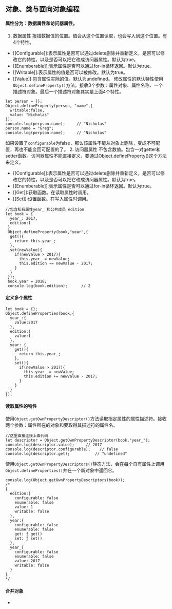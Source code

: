 ## 对象、类与面向对象编程
#### 属性分为：数据属性和访问器属性。
1. 数据属性
报错数据值的位置。值会从这个位置读取，也会写入到这个位置。有4个特性。
* [[Configurable]]:表示属性是否可以通过delete删除并重新定义，是否可以修改它的特性，以及是否可以把它改成访问器属性。默认为true。
* [[Enumberable]]:表示属性是否可以通过for-in循环返回。默认为true。
* [[Writable]]:表示属性的值是否可以被修改。默认为true。
* [[Value]]:包含属性实际的值。默认为undefined。
修改属性的默认特性使用`Object.defineProperty()`方法。接收3个参数：属性对象、属性名称、一个描述符对象。最后一个描述符对象其实是上面4个特性。
```
let person = {};
Object.defineProperty(person, "name",{
  writable:false,
  value: "Nicholas"
});
console.log(perpson.name);     // "Nicholas"
person.name = "Greg";
console.log(perpson.name);     // "Nicholas"
```
如果设置了`configurable`为false，那么该属性不能从对象上删除，变成不可配置，再也不能变回可配置的了。
2. 访问器属性
不包含数值。包含一对getter和setter函数。访问器属性不能直接定义，要通过Object.defineProperty()这个方法来定义。
* [[Configurable]]:表示属性是否可以通过delete删除并重新定义，是否可以修改它的特性，以及是否可以把它改成访问器属性。默认为true。
* [[Enumberable]]:表示属性是否可以通过for-in循环返回。默认为true。
* [[Get]]:获取函数。在读取属性时调用。
* [[Set]]:设置函数。在写入属性时调用。
```
//包含私有属性year_ 和公共成员 edition
let book = {
  year_: 2017,
  edition:1
 }
 Object.defineProperty(book,"year",{
  get(){
    return this.year_;
  },
  set(newValue){
    if(newValue > 2017){
      this.year_ = newValue;
      this.edition += newValue - 2017;
    }
  }
 });
 book.year = 2018;
 console.log(book.edition);      // 2
```
#### 定义多个属性
```
let book = {};
Object.defineProperties(book,{
  year_:{
    value:2017
  },
  edition:{
    value:1
  },
  year: {
    get(){
      return this.year_;
    },
    set(){
      if(newValue > 2017){
        this.year_ = newValue;
        this.edition += newValue - 2017;
      }
    }
  }
});
```

#### 读取属性的特性
使用`Object.getOwnPropertyDescriptor()`方法读取指定属性的属性描述符。接收两个参数：属性所在的对象和要取得其描述符的属性名。
```
//这里直接连接上面代码
let descriptor = Object.getOwnPropertyDescriptor(book,"year_");
console.log(descriptor.value);     // 2017
console.log(descriptor.configurable);    // false
console.log(descriptor.get);           // "undefined"
```
使用`Object.getOwnPropertyDescriptors()`静态方法，会在每个自有属性上调用`Object.defineProperties()`并在一个新对象中返回它。
```
console.log(Object.getOwnPropertyDescriptors(book));
/*
{
  edition:{
    configurable: false
    enumerable: false
    value: 1
    writable: false
  },
  year:{
    configurable: false
    enumerable: false
    get: ƒ get()
    set: ƒ set()
  },
  year_{
    configurable: false
    enumerable: false
    value: 2017
    writable: false
  }
}
*/
```
#### 合并对象
-
